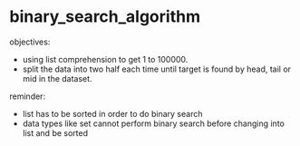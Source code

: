 # binary_search_algorithm

objectives:

- using list comprehension to get 1 to 100000.
- split the data into two half each time until target is found by head, tail or mid in the dataset.


reminder:
- list has to be sorted in order to do binary search
- data types like set cannot perform binary search before changing into list and be sorted

